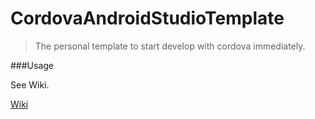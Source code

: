 # CordovaAndroidStudioTemplate

> The personal template to start develop with cordova immediately.

###Usage

See Wiki.

[Wiki](https://github.com/AtaruOhto/CordovaAndroidStudioTemplate/wiki/CordovaAndroidStudioTemplate-Wiki "Wiki")
